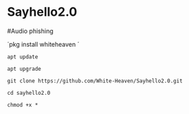 # Sayhello2.0
#Audio phishing 

´pkg install whiteheaven ´


`apt update `

`apt upgrade `

`git clone https://github.com/White-Heaven/Sayhello2.0.git `

`cd sayhello2.0 `

`chmod +x * `



